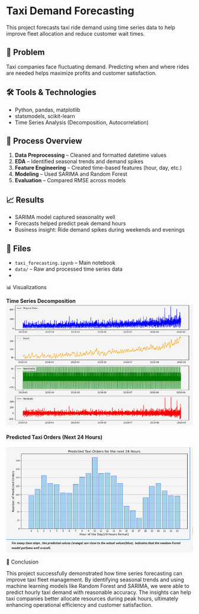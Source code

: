 # Taxi Demand Forecasting

This project forecasts taxi ride demand using time series data to help improve fleet allocation and reduce customer wait times.

## 🎯 Problem

Taxi companies face fluctuating demand. Predicting when and where rides are needed helps maximize profits and customer satisfaction.

## 🛠️ Tools & Technologies

- Python, pandas, matplotlib  
- statsmodels, scikit-learn  
- Time Series Analysis (Decomposition, Autocorrelation)

## 🔄 Process Overview

1. **Data Preprocessing** – Cleaned and formatted datetime values  
2. **EDA** – Identified seasonal trends and demand spikes  
3. **Feature Engineering** – Created time-based features (hour, day, etc.)  
4. **Modeling** – Used SARIMA and Random Forest  
5. **Evaluation** – Compared RMSE across models

## 📈 Results

- SARIMA model captured seasonality well  
- Forecasts helped predict peak demand hours  
- Business insight: Ride demand spikes during weekends and evenings

## 📁 Files

- `taxi_forecasting.ipynb` – Main notebook  
- `data/` – Raw and processed time series data
- 
📊 Visualizations


**Time Series Decomposition**
![Time Series Decomposition](images/Time_series_decompose.png)

#### Predicted Taxi Orders (Next 24 Hours)  
![Hourly Demand](images/Hourly_Demand.png)

🧾 Conclusion

This project successfully demonstrated how time series forecasting can improve taxi fleet management. By identifying seasonal trends and using machine learning models like Random Forest and SARIMA, we were able to predict hourly taxi demand with reasonable accuracy. The insights can help taxi companies better allocate resources during peak hours, ultimately enhancing operational efficiency and customer satisfaction.


